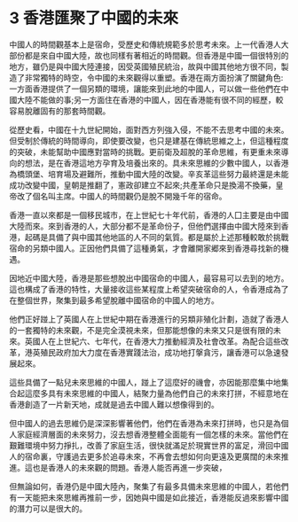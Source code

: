 # 3  香港匯聚了中國的未來

中國人的時間觀基本上是宿命，受歷史和傳統規範多於思考未來。上一代香港人大部份都是來自中國大陸，故也同樣有著相近的時間觀。但香港是中國一個很特別的地方，雖仍是與中國大陸連接，因受英國殖民統治，故與中國其他地方很不同，製造了非常獨特的時空，令中國的未來觀得以重塑。香港在兩方面扮演了關鍵角色:一方面香港提供了一個另類的環境，讓能來到此地的中國人，可以做一些他們在中國大陸不能做的事;另一方面住在香港的中國人，因在香港能有很不同的經歷，較容易脫離固有的那套時間觀。

從歷史看，中國在十九世紀開始，面對西方列強入侵，不能不去思考中國的未來。但受制於傳統的時間導向，即使要改變，也只是建基在傳統思維之上，但這種程度的突破，未能幫助中國應對當時的挑戰。更前衛及超脫的革命思維，有更重未來導向的想法，是在香港這地方孕育及培養出來的。具未來思維的少數中國人，以香港為橋頭堡、培育場及避難所，推動中國大陸的改變。辛亥革這些努力最終還是未能成功改變中國，皇朝是推翻了，憲政卻建立不起來;共產革命只是換湯不換藥，皇帝改了個名叫主席。中國人的時間觀仍是脫不開幾千年的宿命。

香港一直以來都是一個移民城市，在上世紀七十年代前，香港的人囗主要是由中國大陸而來。來到香港的人，大部分都不是革命份子，但他們選擇由中國大陸來到香港，起碼是具備了與中國其他地區的人不同的氣質。都是屬於上述那種較敢於挑戰宿命的另類中國人。正因他們具備了這種勇氣，才會離開家郷來到香港尋找新的機遇。

因地近中國大陸，香港是那些想脫出中國宿命的中國人，最容易可以去到的地方。這也構成了香港的特性，大量接收這些某程度上希望突破宿命的人，令香港成為了在整個世界，聚集到最多希望脫離中國宿命的中國人的地方。

他們正好踫上了英國人在上世紀中期在香港進行的另類非殖化計劃，造就了香港人的一套獨特的未來觀，不是完全漠視未來，但那能想像的未來又只是很有限的未來。英國人在上世紀六、七年代，在香港大力推動經濟及社會改革。為配合這些改革，港英殖民政府加大力度在香港實踐法治，成功地打搫貪污，讓香港可以急速發展起來。

這些具備了一點兒未來思維的中國人，踫上了這麼好的禨會，亦因能那麼集中地集合起這麼多具有未來思維的中國人，結聚力量為他們自己的未來打拼，不經意地在香港創造了一片新天地，成就是過去中國人難以想像得到的。

但中國人的過去思維仍是深深影響著他們，他們在香港為未來打拼時，也只是為個人家庭經濟層面的未來努力，沒去想香港整體全面能有一個怎樣的未來。當他們在艱難環境中努力掙扎，改善了家庭生活，很快就滿足於現實世界的富足，滑回中國人的宿命裏，守護過去更多於追尋未來，不再會去想如何向更遠及更廣闊的未來推進。這也是香港人的未來觀的問題。香港人能否再進一步突破，

但無論如何，香港仍是中國大陸內，聚集了有最多具備未來思維的中國人，若他們有一天能把未來思維再推前一步，因她與中國是如此接近，香港能反過來影響中國的潛力可以是很大的。
